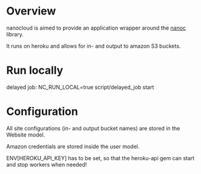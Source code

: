 Overview
========
nanocloud is aimed to provide an application wrapper around the [nanoc](ddfreyne/nanoc) library.

It runs on heroku and allows for in- and output to amazon S3 buckets.


Run locally
===========

delayed job:
NC_RUN_LOCAL=true script/delayed_job start

Configuration
=============
All site configurations (in- and output bucket names) are stored in the Website model.

Amazon credentials are stored inside the user model.

ENV[HEROKU_API_KEY] has to be set, so that the heroku-api gem can start
and stop workers when needed!

